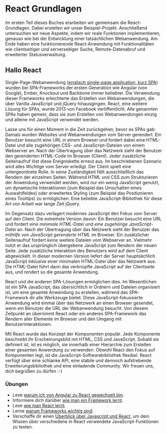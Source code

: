 # React Grundlagen

Im ersten Teil dieses Buches erarbeiten wir gemeinsam die React-Grundlagen. Dabei erstellen wir unser Beispiel-Projekt. Anschließend untersuchen wir neue Aspekte, indem wir reale Funktionen implementieren, genauso wie bei der Entwicklung einer tatsächlichen Webanwendung. Am Ende haben eine funktionierende React-Anwendung mit Funktionalitäten wie clientseitiger und serverseitiger Suche, Remote-Datenabruf und erweiterter Statusverwaltung.

## Hallo React

Single-Page-Webanwendung ([englisch single-page application, kurz SPA](https://de.wikipedia.org/wiki/Single-Page-Webanwendung)) wurden bei SPA-Frameworks der ersten Generation wie Angular (von Google), Ember, Knockout und Backbone immer beliebter. Die Verwendung dieser Frameworks erleichterte das Erstellen von Webanwendungen, die über Vanilla JavaScript und jQuery hinausgingen. React, eine weitere Lösung für SPAs, wurde 2013 von Facebook veröffentlicht. Alle genannten SPAs haben gemein, dass sie zum Erstellen von Webanwendungen einzig und alleine mit JavaScript verwendet werden.

Lasse uns für einen Moment in die Zeit zurückgehen, bevor es SPAs gab: Damals wurden Websites und Webanwendungen vom Server gerendert. Ein Benutzer besucht eine URL in einem Browser und fordert dabei eine HTML-Datei und alle zugehörigen CSS- und JavaScript-Dateien von einem Webserver an. Nach der Übertragung über das Netzwerk sieht der Benutzer den gerenderten HTML-Code im Browser (Client). Jeder zusätzliche Seitenaufruf löst diese Ereigniskette erneut aus. Im beschriebenen Szenario wird alles Wichtige vom Server erledigt. Der Client spielt eine untergeordnete Rolle. In seine Zuständigkeit fällt ausschließlich das Rendern der einzelnen Seiten. Während HTML und CSS zum Strukturieren der Anwendung verwendet werden, wird nur ein wenig JavaScript genutzt, um dynamische Interaktionen (zum Beispiel das Umschalten eines Auswahlfeldes) oder erweitertes Styling (zum Beispiel das Positionieren eines Tooltips) zu ermöglichen. Eine beliebte JavaScript-Bibliothek für diese Art von Arbeit war lange Zeit jQuery.

Im Gegensatz dazu verlagert modernes JavaScript den Fokus vom Server auf den Client. Die extremste Version davon: Ein Benutzer besucht eine URL und fordert eine *minimale HTML-Datei* und *eine zugehörige JavaScript-Datei* an. Nach der Übertragung über das Netzwerk sieht der Benutzer das *mithilfe von JavaScript gerenderte HTML* im Browser. Ein zusätzlicher Seitenaufruf fordert *keine* weitere Dateien vom Webserver an. Vielmehr nutzt er das ursprünglich übergebene JavaScript zum Rendern der neuen Seite. Jede zusätzliche Interaktion des Benutzers wird auf dem Client abgewickelt. In dieser modernen Version liefert der Server hauptsächlich JavaScript inklusive einer minimalen HTML-Datei über das Netzwerk aus. Die HTML-Datei führt dann das verknüpfte JavaScript auf der Clientseite aus, und rendert so die gesamte Anwendung.

React und die anderen SPA-Lösungen ermöglichen dies. Im Wesentlichen ist ein SPA JavaScript, das übersichtlich in Ordnern und Dateien organisiert ist, um eine gesamte Anwendung zu erstellen, während das SPA-Framework dir alle Werkzeuge bietet. Diese JavaScript-fokussierte Anwendung wird einmal über das Netzwerk an einen Browser gesendet, wenn ein Benutzer die URL der Webanwendung besucht. Von diesem Zeitpunkt an übernimmt React oder ein anderes SPA-Framework das Rendern aller Elemente im Browser und den Umgang mit Benutzerinteraktionen.

Mit React wurde das Konzept der Komponenten populär. Jede Komponente beschreibt ihr Erscheinungsbild mit HTML, CSS und JavaScript. Sobald sie definiert ist, ist es möglich, sie innerhalb einer Hierarchie zum Erstellen einer gesamten Anwendung zu verwenden. Obwohl React den Fokus auf Komponenten legt, ist die JavaScript-Softwarebibliothek flexibel. React verfügt über eine schlanke API, eine stabile und dennoch aufstrebende Erweiterungsbibliothek und eine einladende Community. Wir freuen uns, dich begrüßen zu dürfen :-)

### Übungen

* Lese [warum ich von Angular zu React gewechselt bin](https://www.robinwieruch.de/reasons-why-i-moved-from-angular-to-react/).
* Informiere dich darüber [wie man ein Framework lernt](https://www.robinwieruch.de/how-to-learn-framework/).
* Lese [wie man React lernt](https://www.robinwieruch.de/learn-react-js).
* Lerne [warum Frameworks wichtig sind](https://www.robinwieruch.de/why-frameworks-matter).
* Verschaffe dir einen [Überblick über Javascript und React](https://www.robinwieruch.de/javascript-fundamentals-react-requirements), um dein Wissen über verschiedene in React verwendete JavaScript-Funktionen zu testen.
